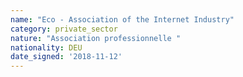 ```yaml
---
name: "Eco - Association of the Internet Industry"
category: private_sector
nature: "Association professionnelle "
nationality: DEU
date_signed: '2018-11-12'
---
```

    